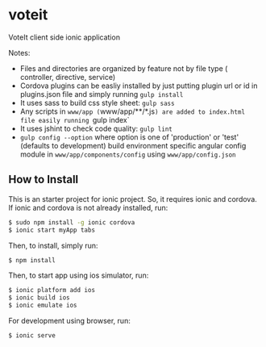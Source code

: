 # voteit
VoteIt client side ionic application

Notes: 

- Files and directories are organized by feature not by file type ( controller, directive, service)
- Cordova plugins can be easliy installed by just putting plugin url or id in plugins.json file and simply running `gulp install`
- It uses sass to build css style sheet: `gulp sass` 
- Any scripts in `www/app (`www/app/**/*.js`) are added to index.html file easily running `gulp index` 
- It uses jshint to check code quality: `gulp lint`
- `gulp config --option` where option is one of 'production' or 'test' (defaults to development) build environment specific angular config module in `www/app/components/config` using `www/app/config.json`

## How to Install

This is an starter project for ionic project. So, it requires ionic and cordova. If ionic and cordova is not already installed, run:

```bash
$ sudo npm install -g ionic cordova
$ ionic start myApp tabs
```
Then, to install, simply run: 

```bash
$ npm install
```
Then, to start app using ios simulator, run:

```bash
$ ionic platform add ios
$ ionic build ios
$ ionic emulate ios
```

For development using browser, run:

```bash
$ ionic serve
```